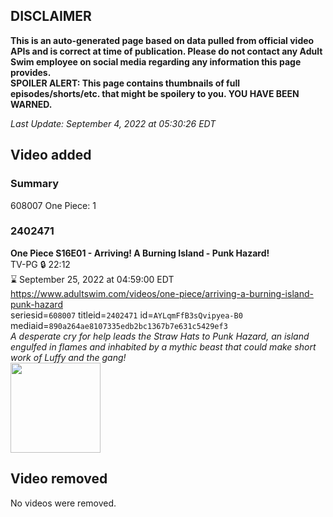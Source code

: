 ## DISCLAIMER
**This is an auto-generated page based on data pulled from official video APIs and is correct at time of publication. Please do not contact any Adult Swim employee on social media regarding any information this page provides.**  
**SPOILER ALERT: This page contains thumbnails of full episodes/shorts/etc. that might be spoilery to you. YOU HAVE BEEN WARNED.**  

_Last Update: September 4, 2022 at 05:30:26 EDT_
## Video added
### Summary
608007 One Piece: 1  
### 2402471
**One Piece S16E01 - Arriving! A Burning Island - Punk Hazard!**  
TV-PG 🔒 22:12  
⌛ September 25, 2022 at 04:59:00 EDT  
https://www.adultswim.com/videos/one-piece/arriving-a-burning-island-punk-hazard  
seriesid=`608007` titleid=`2402471` id=`AYLqmFfB3sQvipyea-B0` mediaid=`890a264ae8107335edb2bc1367b7e631c5429ef3`  
_A desperate cry for help leads the Straw Hats to Punk Hazard, an island engulfed in flames and inhabited by a mythic beast that could make short work of Luffy and the gang!_  
<a href="https://media.cdn.adultswim.com/uploads/20220829/thumbnails/2_228291550260-OnePiece_579_ArrivingABurningIslandPunkHazard.png"><img src="https://media.cdn.adultswim.com/uploads/20220829/thumbnails/2_228291550260-OnePiece_579_ArrivingABurningIslandPunkHazard.png" height="144px" /></a>
## Video removed
No videos were removed.  
